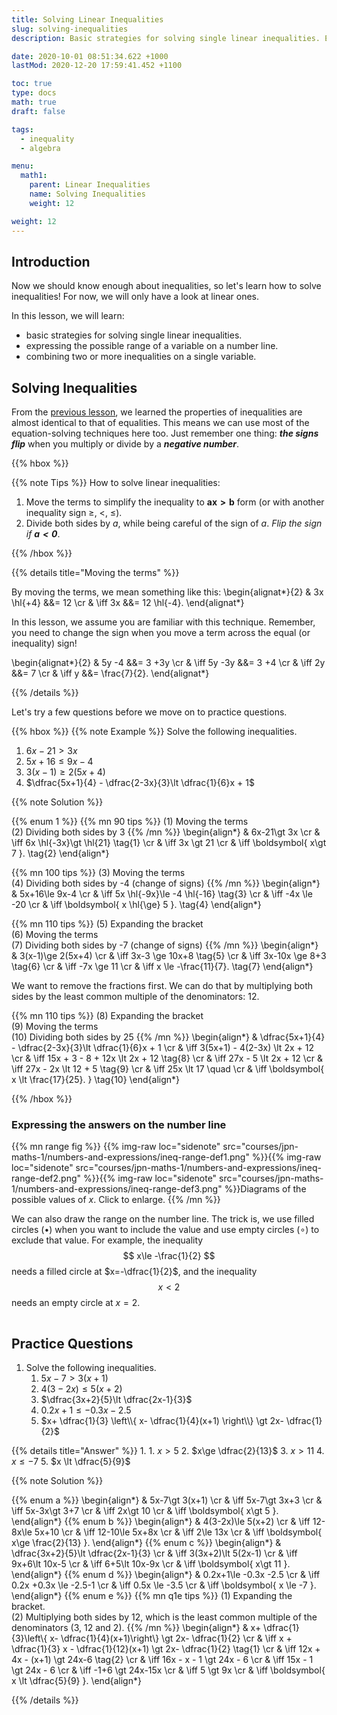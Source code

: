 ```yaml
---
title: Solving Linear Inequalities
slug: solving-inequalities
description: Basic strategies for solving single linear inequalities. Expressing the possible range of a variable on a number line. Combining two or more inequalities on a single variable.

date: 2020-10-01 08:51:34.622 +1000
lastMod: 2020-12-20 17:59:41.452 +1100

toc: true
type: docs
math: true
draft: false

tags:
  - inequality
  - algebra

menu:
  math1:
    parent: Linear Inequalities
    name: Solving Inequalities
    weight: 12

weight: 12
---
```



## Introduction

Now we should know enough about inequalities, so let's learn how to solve inequalities! For now, we will only have a look at linear ones.

In this lesson, we will learn:

  - basic strategies for solving single linear inequalities.
  - expressing the possible range of a variable on a number line.
  - combining two or more inequalities on a single variable.

## Solving Inequalities

From the [previous lesson](../properties/#properties), we learned the properties of inequalities are almost identical to that of equalities. This means we can use most of the equation-solving techniques here too. Just remember one thing: ***the signs flip*** when you multiply or divide by a ***negative number***.


{{% hbox %}}

{{% note Tips %}}
How to solve linear inequalities:

  1. Move the terms to simplify the inequality to $\boldsymbol{ ax\gt b }$ form (or with another inequality sign $\ge$, $\lt$, $\le$).
  2. Divide both sides by $a$, while being careful of the sign of $a$. *Flip the sign if $\boldsymbol{ a<0 }$*.

{{% /hbox %}}

{{% details title="Moving the terms" %}}

By moving the terms, we mean something like this:
\begin{alignat*}{2}
  & 3x \hl{+4} &&= 12 \cr
  & \iff 3x &&= 12 \hl{-4}.
\end{alignat*}

In this lesson, we assume you are familiar with this technique. Remember, you need to change the sign when you move a term across the equal (or inequality) sign!

\begin{alignat*}{2}
  & 5y -4 &&= 3 +3y \cr
  & \iff 5y -3y &&= 3 +4 \cr
  & \iff 2y &&= 7 \cr
  & \iff y &&= \frac{7}{2}.
\end{alignat*}

{{% /details %}}

Let's try a few questions before we move on to practice questions.

{{% hbox %}}
{{% note Example %}}
Solve the following inequalities.
  1. $6x-21\gt 3x$
  2. $5x+16\le 9x-4$
  3. $3(x-1)\ge 2(5x+4)$
  4. $\dfrac{5x+1}{4} - \dfrac{2-3x}{3}\lt \dfrac{1}{6}x + 1$

{{% note Solution %}}

{{% enum 1 %}}
{{% mn 90 tips %}}
(1) Moving the terms<br>
(2) Dividing both sides by $3$
{{% /mn %}}
\begin{align*}
  & 6x-21\gt 3x \cr
  & \iff 6x \hl{-3x}\gt \hl{21} \tag{1} \cr
  & \iff 3x \gt 21 \cr
  & \iff \boldsymbol{ x\gt 7 }. \tag{2}
\end{align*}

{{% mn 100 tips %}}
(3) Moving the terms<br>
(4) Dividing both sides by -4 (change of signs)
{{% /mn %}}
\begin{align*}
   & 5x+16\le 9x-4 \cr
  & \iff 5x \hl{-9x}\le -4 \hl{-16} \tag{3} \cr
  & \iff -4x \le -20 \cr
  & \iff \boldsymbol{ x \hl{\ge} 5 }. \tag{4}
\end{align*}

{{% mn 110 tips %}}
(5) Expanding the bracket<br>
(6) Moving the terms<br>
(7) Dividing both sides by -7 (change of signs)
{{% /mn %}}
\begin{align*}
   & 3(x-1)\ge 2(5x+4) \cr
  & \iff 3x-3 \ge 10x+8 \tag{5} \cr
  & \iff 3x-10x \ge 8+3 \tag{6} \cr
  & \iff -7x \ge 11 \cr
  & \iff x \le -\frac{11}{7}. \tag{7}
\end{align*}

 We want to remove the fractions first. We can do that by multiplying both sides by the least common multiple of the denominators: $12$.

{{% mn 110 tips %}}
(8) Expanding the bracket<br>
(9) Moving the terms<br>
(10) Dividing both sides by 25
{{% /mn %}}
\begin{align*}
  & \dfrac{5x+1}{4} - \dfrac{2-3x}{3}\lt \dfrac{1}{6}x + 1 \cr
  & \iff 3(5x+1) - 4(2-3x) \lt 2x + 12 \cr
  & \iff 15x + 3 - 8 + 12x \lt 2x + 12 \tag{8} \cr
  & \iff 27x - 5 \lt 2x + 12 \cr
  & \iff 27x - 2x \lt 12 + 5 \tag{9} \cr
  & \iff 25x \lt 17 \quad \cr
  & \iff \boldsymbol{ x \lt \frac{17}{25}. } \tag{10}
\end{align*}

{{% /hbox %}}


### Expressing the answers on the number line

{{% mn range fig %}}
{{% img-raw loc="sidenote" src="courses/jpn-maths-1/numbers-and-expressions/ineq-range-def1.png" %}}{{% img-raw loc="sidenote" src="courses/jpn-maths-1/numbers-and-expressions/ineq-range-def2.png" %}}{{% img-raw loc="sidenote" src="courses/jpn-maths-1/numbers-and-expressions/ineq-range-def3.png" %}}Diagrams of the possible values of $x$. Click to enlarge.
{{% /mn %}}

We can also draw the range on the number line. The trick is, we use filled circles ($\bullet$) when you want to include the value and use empty circles ($\circ$) to exclude that value. For example, the inequality $$ x\le -\frac{1}{2} $$ needs a filled circle at $x=-\dfrac{1}{2}$, and the inequality $$ x\lt 2 $$ needs an empty circle at $x=2$.

<hr style="visibility:hidden" />


## Practice Questions

1. Solve the following inequalities.
    1. $5x-7\gt 3(x+1)$
    2. $4(3-2x)\le 5(x+2)$
    3. $\dfrac{3x+2}{5}\lt \dfrac{2x-1}{3}$
    4. $0.2x+1\le -0.3x -2.5$
    5. $x+ \dfrac{1}{3} \left\\{ x- \dfrac{1}{4}(x+1) \right\\} \gt 2x- \dfrac{1}{2}$

{{% details title="Answer" %}}
1. 
    1. $x\gt 5$
    2. $x\ge \dfrac{2}{13}$
    3. $x\gt 11$
    4. $x \le -7$
    5. $x \lt \dfrac{5}{9}$

{{% note Solution %}}

{{% enum a %}}
\begin{align*}
   & 5x-7\gt 3(x+1) \cr
  & \iff 5x-7\gt 3x+3 \cr
  & \iff 5x-3x\gt 3+7 \cr
  & \iff 2x\gt 10 \cr
  & \iff \boldsymbol{ x\gt 5 }.
\end{align*}
{{% enum b %}}
\begin{align*}
   & 4(3-2x)\le 5(x+2) \cr
  & \iff 12-8x\le 5x+10 \cr
  & \iff 12-10\le 5x+8x \cr
  & \iff 2\le 13x \cr
  & \iff \boldsymbol{ x\ge \frac{2}{13} }.
\end{align*}
{{% enum c %}}
\begin{align*}
   & \dfrac{3x+2}{5}\lt \dfrac{2x-1}{3} \cr
  & \iff 3(3x+2)\lt 5(2x-1) \cr
  & \iff 9x+6\lt 10x-5 \cr
  & \iff 6+5\lt 10x-9x \cr
  & \iff \boldsymbol{ x\gt 11 }.
\end{align*}
{{% enum d %}}
\begin{align*}
   & 0.2x+1\le -0.3x -2.5 \cr
  & \iff 0.2x +0.3x \le -2.5-1 \cr
  & \iff 0.5x \le -3.5 \cr
  & \iff \boldsymbol{ x \le -7 }.
\end{align*}
{{% enum e %}}
{{% mn q1e tips %}}
(1) Expanding the bracket.<br>
(2) Multiplying both sides by 12, which is the least common multiple of the denominators (3, 12 and 2).
{{% /mn %}}
\begin{align*}
   & x+ \dfrac{1}{3}\left\\{ x- \dfrac{1}{4}(x+1)\right\\} \gt 2x- \dfrac{1}{2} \cr
  & \iff x + \dfrac{1}{3} x - \dfrac{1}{12}(x+1) \gt 2x- \dfrac{1}{2} \tag{1} \cr
  & \iff 12x + 4x - (x+1) \gt 24x-6 \tag{2} \cr
  & \iff 16x - x - 1 \gt 24x - 6 \cr
  & \iff 15x - 1 \gt 24x - 6 \cr
  & \iff -1+6 \gt 24x-15x \cr
  & \iff 5 \gt 9x \cr
  & \iff \boldsymbol{ x \lt \dfrac{5}{9} }.
\end{align*}

{{% /details %}}